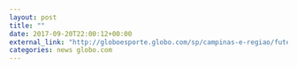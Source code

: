 ```yaml
---
layout: post
title: ""
date: 2017-09-20T22:00:12+00:00
external_link: "http://globoesporte.globo.com/sp/campinas-e-regiao/futebol/copa-sul-americana/jogo/20-09-2017/ponte-preta-sport/"
categories: news globo.com
---
```


